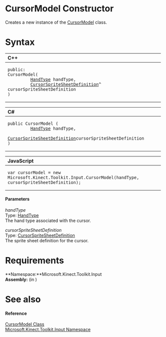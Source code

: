 CursorModel Constructor  
=======================  

Creates a new instance of the [CursorModel](../CursorModel_Class.md) class. <span id="syntaxSection"></span>

Syntax  
======  

<table>
<colgroup>
<col width="100%" />
</colgroup>
<thead>
<tr class="header">
<th align="left">C++</th>
</tr>
</thead>
<tbody>
<tr class="odd">
<td align="left"><pre><code>public:  
CursorModel(  
         <a href="../../Kinect.Input/HandType_Enumeration.md">HandType</a> handType,  
         <a href="../CursorSpriteSheetDefinition.md">CursorSpriteSheetDefinition</a>^ cursorSpriteSheetDefinition  
)</code></pre></td>
</tr>
</tbody>
</table>

<table>
<colgroup>
<col width="100%" />
</colgroup>
<thead>
<tr class="header">
<th align="left">C#</th>
</tr>
</thead>
<tbody>
<tr class="odd">
<td align="left"><pre><code>public CursorModel (  
         <a href="../../Kinect.Input/HandType_Enumeration.md">HandType</a> handType,  
         <a href="../CursorSpriteSheetDefinition.md">CursorSpriteSheetDefinition</a>cursorSpriteSheetDefinition  
)</code></pre></td>
</tr>
</tbody>
</table>

<table>
<colgroup>
<col width="100%" />
</colgroup>
<thead>
<tr class="header">
<th align="left">JavaScript</th>
</tr>
</thead>
<tbody>
<tr class="odd">
<td align="left"><pre><code>var cursorModel = new Microsoft.Kinect.Toolkit.Input.CursorModel(handType, cursorSpriteSheetDefinition);</code></pre></td>
</tr>
</tbody>
</table>

<span id="ID4EK"></span>
#### Parameters  

*handType*    
Type: [HandType](../../Kinect.Input/HandType_Enumeration.md)  
The hand type associated with the cursor.  

*cursorSpriteSheetDefinition*    
Type: [CursorSpriteSheetDefinition](../CursorSpriteSheetDefinition.md)  
The sprite sheet definition for the cursor.  

<span id="requirements"></span>

Requirements  
============  

**Namespace:**Microsoft.Kinect.Toolkit.Input  
**Assembly:** (in )  

<span id="ID4EGB"></span>

See also  
========  

<span id="ID4EIB"></span>
#### Reference  

[CursorModel Class](../CursorModel_Class.md)  
 [Microsoft.Kinect.Toolkit.Input Namespace](../../Kinect.Toolkit.Input.md)  



<!--Please do not edit the data in the comment block below.-->
<!--
TOCTitle : CursorModel Constructor
RLTitle : CursorModel Constructor
KeywordK : CursorModel class, constructor
KeywordK : CursorModel.CursorModel constructor
KeywordF : Microsoft.Kinect.Toolkit.Input.CursorModel.#ctor
KeywordF : Microsoft.Kinect.Toolkit.Input.CursorModel.CursorModel
KeywordF : Microsoft.Kinect.Toolkit.Input.CursorModel.New
KeywordF : Microsoft.Kinect.Toolkit.Input.CursorModel.#ctor(WindowsPreview.Kinect.Input.HandType,Microsoft.Kinect.Toolkit.Input.CursorSpriteSheetDefinition)
KeywordF : CursorModel.CursorModel
KeywordF : CursorModel.New
KeywordA : M:Microsoft.Kinect.Toolkit.Input.CursorModel.#ctor(WindowsPreview.Kinect.Input.HandType,Microsoft.Kinect.Toolkit.Input.CursorSpriteSheetDefinition)
AssetID : M:Microsoft.Kinect.Toolkit.Input.CursorModel.#ctor(WindowsPreview.Kinect.Input.HandType,Microsoft.Kinect.Toolkit.Input.CursorSpriteSheetDefinition)
Locale : en-us
CommunityContent : 1
APIType : Managed
APILocation : 
APIName : Microsoft.Kinect.Toolkit.Input.CursorModel
TargetOS : Windows
TopicType : kbSyntax
DevLang : VB
DevLang : CSharp
DevLang : JavaScript
DevLang : C++
DocSet : K4Wv2
ProjType : K4Wv2Proj
Technology : Kinect for Windows
Product : Kinect for Windows SDK v2
productversion : 20
-->
